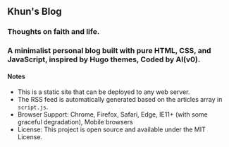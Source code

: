 ## Khun's Blog

### Thoughts on faith and life.

### A minimalist personal blog built with pure HTML, CSS, and JavaScript, inspired by Hugo themes, Coded by AI(v0).

#### Notes
- This is a static site that can be deployed to any web server.
- The RSS feed is automatically generated based on the articles array in `script.js`. 
- Browser Support: Chrome, Firefox, Safari, Edge, IE11+ (with some graceful degradation), Mobile browsers
- License: This project is open source and available under the MIT License.
